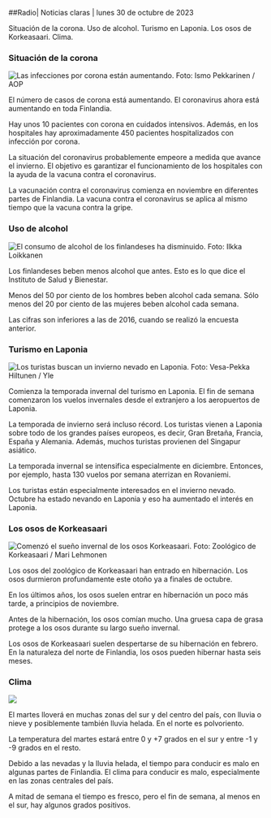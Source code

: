##Radio\| Noticias claras \| lunes 30 de octubre de 2023

Situación de la corona. Uso de alcohol. Turismo en Laponia. Los osos de Korkeasaari. Clima.

### Situación de la corona

![Las infecciones por corona están aumentando. Foto: Ismo Pekkarinen / AOP](https://images.cdn.yle.fi/image/upload/c_crop,h_1992,w_3543,x_0,y_232/ar_1.7777777777777777,c_fill,g_faces,h_675,w_1200/dpr_1.0/q_auto:eco/f_auto/fl_lossy/v1698673937/39-1193332653fb40a9c4a2)

El número de casos de corona está aumentando. El coronavirus ahora está aumentando en toda Finlandia.

Hay unos 10 pacientes con corona en cuidados intensivos. Además, en los hospitales hay aproximadamente 450 pacientes hospitalizados con infección por corona.

La situación del coronavirus probablemente empeore a medida que avance el invierno. El objetivo es garantizar el funcionamiento de los hospitales con la ayuda de la vacuna contra el coronavirus.

La vacunación contra el coronavirus comienza en noviembre en diferentes partes de Finlandia. La vacuna contra el coronavirus se aplica al mismo tiempo que la vacuna contra la gripe.

### Uso de alcohol

![El consumo de alcohol de los finlandeses ha disminuido. Foto: Ilkka Loikkanen](https://images.cdn.yle.fi/image/upload/c_crop,h_2160,w_3840,x_0,y_325/ar_1.7777777777777777,c_fill,g_faces,h_675,w_1200/dpr_1.0/q_auto:eco/f_auto/fl_lossy/v1682602904/39-1105424644a7b35b4046)

Los finlandeses beben menos alcohol que antes. Esto es lo que dice el Instituto de Salud y Bienestar.

Menos del 50 por ciento de los hombres beben alcohol cada semana. Sólo menos del 20 por ciento de las mujeres beben alcohol cada semana.

Las cifras son inferiores a las de 2016, cuando se realizó la encuesta anterior.

### Turismo en Laponia

![Los turistas buscan un invierno nevado en Laponia. Foto: Vesa-Pekka Hiltunen / Yle](https://images.cdn.yle.fi/image/upload/c_crop,h_3375,w_6000,x_0,y_473/ar_1.7777777777777777,c_fill,g_faces,h_675,w_1200/dpr_1.0/q_auto:eco/f_auto/fl_lossy/v1673250132/39-105687963bbc441bd57b)

Comienza la temporada invernal del turismo en Laponia. El fin de semana comenzaron los vuelos invernales desde el extranjero a los aeropuertos de Laponia.

La temporada de invierno será incluso récord. Los turistas vienen a Laponia sobre todo de los grandes países europeos, es decir, Gran Bretaña, Francia, España y Alemania. Además, muchos turistas provienen del Singapur asiático.

La temporada invernal se intensifica especialmente en diciembre. Entonces, por ejemplo, hasta 130 vuelos por semana aterrizan en Rovaniemi.

Los turistas están especialmente interesados en el invierno nevado. Octubre ha estado nevando en Laponia y eso ha aumentado el interés en Laponia.

### Los osos de Korkeasaari

![Comenzó el sueño invernal de los osos Korkeasaari. Foto: Zoológico de Korkeasaari / Mari Lehmonen](https://images.cdn.yle.fi/image/upload/c_crop,h_3239,w_5759,x_0,y_0/ar_1.7777777777777777,c_fill,g_faces,h_675,w_1200/dpr_1.0/q_auto:eco/f_auto/fl_lossy/v1698664391/39-1193141653f687431ff4)

Los osos del zoológico de Korkeasaari han entrado en hibernación. Los osos durmieron profundamente este otoño ya a finales de octubre.

En los últimos años, los osos suelen entrar en hibernación un poco más tarde, a principios de noviembre.

Antes de la hibernación, los osos comían mucho. Una gruesa capa de grasa protege a los osos durante su largo sueño invernal.

Los osos de Korkeasaari suelen despertarse de su hibernación en febrero. En la naturaleza del norte de Finlandia, los osos pueden hibernar hasta seis meses.

### Clima

![](https://images.cdn.yle.fi/image/upload/c_crop,h_1080,w_1919,x_0,y_0/ar_1.7777777777777777,c_fill,g_faces,h_675,w_1200/dpr_1.0/q_auto:eco/f_auto/fl_lossy/v1698681609/39-1193390653fd2ed08682)

El martes lloverá en muchas zonas del sur y del centro del país, con lluvia o nieve y posiblemente también lluvia helada. En el norte es polvoriento.

La temperatura del martes estará entre 0 y +7 grados en el sur y entre -1 y -9 grados en el resto.

Debido a las nevadas y la lluvia helada, el tiempo para conducir es malo en algunas partes de Finlandia. El clima para conducir es malo, especialmente en las zonas centrales del país.

A mitad de semana el tiempo es fresco, pero el fin de semana, al menos en el sur, hay algunos grados positivos.